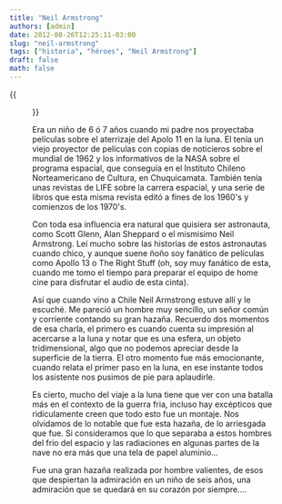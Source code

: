 ```yaml
---
title: "Neil Armstrong"
authors: [admin]
date: 2012-08-26T12:25:11-03:00
slug: "neil-armstrong"
tags: ["historia", "héroes", "Neil Armstrong"]
draft: false
math: false
---
```


{{<figure caption="Neil Armstrong 1930-2012" src="174802main_armstrong_neil_hr.jpg">}}

Era un niño de 6 ó 7 años cuando mi padre nos proyectaba películas sobre
el aterrizaje del Apolo 11 en la luna. El tenía un viejo proyector de
películas con copias de noticieros sobre el mundial de 1962 y los
informativos de la NASA sobre el programa espacial, que conseguía en el
Instituto Chileno Norteamericano de Cultura, en Chuquicamata. También
tenía unas revistas de LIFE sobre la carrera espacial, y una serie de
libros que esta misma revista editó a fines de los 1960's y comienzos
de los 1970's.

Con toda esa influencia era natural que quisiera ser astronauta, como
Scott Glenn, Alan Sheppard o el mismisimo Neil Armstrong. Leí mucho
sobre las historias de estos astronautas cuando chico, y aunque suene
ñoño soy fanático de películas como Apollo 13 o The Right Stuff (oh, soy
muy fanático de esta, cuando me tomo el tiempo para preparar el equipo
de home cine para disfrutar el audio de esta cinta).

Así que cuando vino a Chile Neil Armstrong estuve allí y le escuché. Me
pareció un hombre muy sencillo, un señor común y corriente contando su
gran hazaña. Recuerdo dos momentos de esa charla, el primero es cuando
cuenta su impresión al acercarse a la luna y notar que es una esfera, un
objeto tridimensional, algo que no podemos apreciar desde la superficie
de la tierra. El otro momento fue más emocionante, cuando relata el
primer paso en la luna, en ese instante todos los asistente nos pusimos
de pie para aplaudirle.

Es cierto, mucho del viaje a la luna tiene que ver con una batalla más
en el contexto de la guerra fria, incluso hay excépticos que
ridículamente creen que todo esto fue un montaje. Nos olvidamos de lo
notable que fue esta hazaña, de lo arriesgada que fue. Si consideramos
que lo que separaba a estos hombres del frio del espacio y las
radiaciones en algunas partes de la nave no era más que una tela de
papel aluminio\...

Fue una gran hazaña realizada por hombre valientes, de esos que
despiertan la admiración en un niño de seis años, una admiración que se
quedará en su corazón por siempre\....
